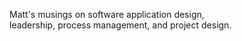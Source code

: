 Matt's musings on software application design,  
leadership, process management, and project design.
